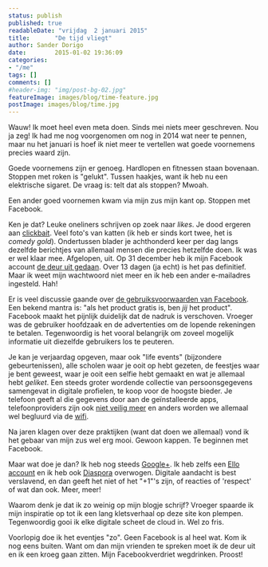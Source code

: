 ```yaml
---
status: publish
published: true
readableDate: "vrijdag  2 januari 2015"
title:       "De tijd vliegt"
author: Sander Dorigo
date:        2015-01-02 19:36:09
categories:
- "/me"
tags: []
comments: []
#header-img: "img/post-bg-02.jpg"
featureImage: images/blog/time-feature.jpg
postImage: images/blog/time.jpg
---
```


Wauw! Ik moet heel even meta doen. Sinds mei niets meer geschreven. Nou ja zeg! Ik had me nog voorgenomen om nog in 2014 wat neer te pennen, maar nu het januari is hoef ik niet meer te vertellen wat goede voornemens precies waard zijn.

Goede voornemens zijn er genoeg. Hardlopen en fitnessen staan bovenaan. Stoppen met roken is "gelukt". Tussen haakjes, want ik heb nu een elektrische sigaret. De vraag is: telt dat als stoppen? Mwoah.

Een ander goed voornemen kwam via mijn zus mijn kant op. Stoppen met Facebook.

Ken je dat? Leuke oneliners schrijven op zoek naar *likes*. Je dood ergeren aan [clickbait](https://www.youtube.com/watch?v=DXJDBp0yW1A). Veel foto's van katten (ik heb er sinds kort twee, het is *comedy gold*). Ondertussen blader je achthonderd keer per dag langs dezelfde berichtjes van allemaal mensen die precies hetzelfde doen. Ik was er wel klaar mee. Afgelopen, uit. Op 31 december heb ik mijn Facebook account [de deur uit gedaan](https://www.facebook.com/help/delete_account). Over 13 dagen (ja echt) is het pas definitief. Maar ik weet mijn wachtwoord niet meer en ik heb een ander e-mailadres ingesteld. Hah!

Er is veel discussie gaande over [de gebruiksvoorwaarden van Facebook](http://tweakers.net/nieuws/100507/facebook-stelt-nieuwe-privacybeleid-een-maand-uit.html). Een bekend mantra is: "als het product gratis is, ben *jij* het product". Facebook maakt het pijnlijk duidelijk dat de nadruk is verschoven. Vroeger was de gebruiker hoofdzaak en de advertenties om de lopende rekeningen te betalen. Tegenwoordig is het vooral belangrijk om zoveel mogelijk informatie uit diezelfde gebruikers los te peuteren.

Je kan je verjaardag opgeven, maar ook "life events" (bijzondere gebeurtenissen), alle scholen waar je ooit op hebt gezeten, de feestjes waar je bent geweest, waar je ooit een selfie hebt gemaakt en wat je allemaal hebt *geliket*. Een steeds groter wordende collectie van persoonsgegevens samengevat in digitale profielen, te koop voor de hoogste bieder. Je telefoon geeft al die gegevens door aan de geïnstalleerde apps, telefoonproviders zijn ook [niet veilig meer](http://tweakers.net/nieuws/100473/kpn-locatiehack-telefoons-is-nooit-helemaal-op-te-lossen.html) en anders worden we allemaal wel begluurd via de [wifi](http://tweakers.net/nieuws/93547/dixons-mycom-en-icentre-volgen-klanten-door-peilen-wifi-signaal.html).

Na jaren klagen over deze praktijken (want dat doen we allemaal) vond ik het gebaar van mijn zus wel erg mooi. Gewoon kappen. Te beginnen met Facebook.

Maar wat doe je dan? Ik heb nog steeds [Google+](https://plus.google.com/+SanderDorigo). Ik heb zelfs een [Ello account](https://ello.co/) en ik heb ook [Diaspora](https://diasp.org/) overwogen. Digitale aandacht is best verslavend, en dan geeft het niet of het "+1"'s zijn, of reacties of 'respect' of wat dan ook. Meer, meer!

Waarom denk je dat ik zo weinig op mijn blogje schrijf? Vroeger spaarde ik mijn inspiratie op tot ik een lang kletsverhaal op deze site kon plempen. Tegenwoordig gooi ik elke digitale scheet de cloud in. Wel zo fris.

Voorlopig doe ik het eventjes "zo". Geen Facebook is al heel wat. Kom ik nog eens buiten. Want om dan mijn vrienden te spreken moet ik de deur uit en ik een kroeg gaan zitten. Mijn Facebookverdriet wegdrinken. Proost!